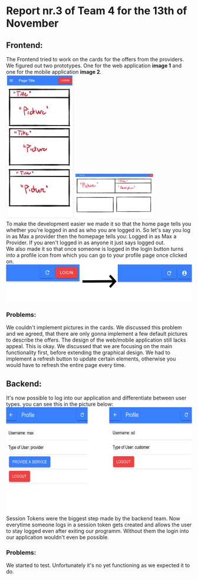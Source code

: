 <h1>Report nr.3 of Team 4 for the 13th of November</h1>
<h2>Frontend:</h2>
The Frontend tried to work on the cards for the offers from the providers.
We figured out two prototypes. One for the web application <b>image 1</b> and one for the mobile application <b>image 2</b>.<br>
<img src="Mobile_Cards_Prototype.jpg" width="184" height="392"/>
<img src="Web_Cards_Prototype.jpg" width="210.75" height="123.75"/><br>
To make the development easier we made it so that the home page tells you whether you're logged in and as who you are logged in.
So let's say you log in as Max a provider then the homepage tells you: Logged in as Max a Provider.
If you aren't logged in as anyone it just says logged out.
<br>
We also made it so that once someone is logged in the login button turns into a profile icon from which you can go to your profile page once clicked on.<br>
<img src="New_Buttons.png" width="550" height="100"/>
<h3>Problems:</h3>
We couldn't implement pictures in the cards. We discussed this problem and we agreed, that there are only gonna implement a few default pictures to describe the offers. 
The design of the web/mobile application still lacks appeal. This is okay. We discussed that we are focusing on the main functionality first, before extending the graphical design.
We had to implement a refresh button to update certain elements, otherwise you would have to refresh the entire page every time.
<h2>Backend:</h2>
It's now possible to log into our application and differentiate between user types. you can see this in the picture below:
<br>
<img src="ProfileInfo.png" width="650" height="290"/>
<br>
Session Tokens were the biggest step made by the backend team.
Now everytime someone logs in a session token gets created and allows the user to stay logged even after exiting our programm.
Without them the login into our application wouldn't even be possible.
<h3>Problems:</h3>
We started to test. Unfortunately it's no yet functioning as we expected it to do.
